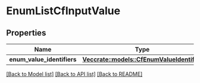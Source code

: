 # EnumListCfInputValue

## Properties

Name | Type | Description | Notes
------------ | ------------- | ------------- | -------------
**enum_value_identifiers** | [**Vec<crate::models::CfEnumValueIdentifier>**](CFEnumValueIdentifier.md) |  | 

[[Back to Model list]](../README.md#documentation-for-models) [[Back to API list]](../README.md#documentation-for-api-endpoints) [[Back to README]](../README.md)


